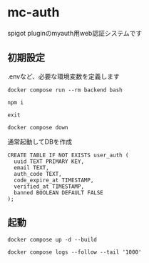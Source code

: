 # mc-auth
spigot pluginのmyauth用web認証システムです

## 初期設定
.envなど、必要な環境変数を定義します

```
docker compose run --rm backend bash
```

```
npm i
```

```
exit
```

```
docker compose down
```

通常起動してDBを作成

```
CREATE TABLE IF NOT EXISTS user_auth (
  uuid TEXT PRIMARY KEY,
  email TEXT,
  auth_code TEXT,
  code_expire_at TIMESTAMP,
  verified_at TIMESTAMP,
  banned BOOLEAN DEFAULT FALSE
);
```

## 起動

```
docker compose up -d --build
```

```
docker compose logs --follow --tail '1000'
```